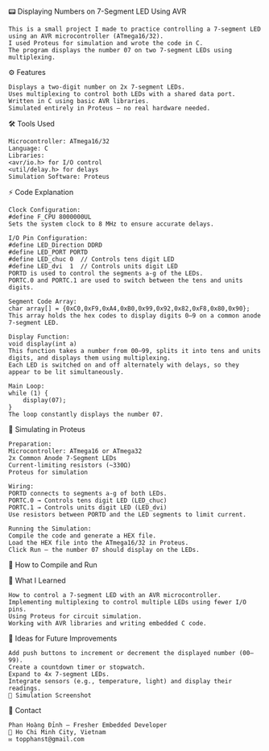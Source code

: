 📟 Displaying Numbers on 7-Segment LED Using AVR

    This is a small project I made to practice controlling a 7-segment LED using an AVR microcontroller (ATmega16/32). 
    I used Proteus for simulation and wrote the code in C.
    The program displays the number 07 on two 7-segment LEDs using multiplexing.

⚙️ Features

    Displays a two-digit number on 2x 7-segment LEDs.
    Uses multiplexing to control both LEDs with a shared data port.
    Written in C using basic AVR libraries.
    Simulated entirely in Proteus — no real hardware needed.
    
🛠 Tools Used

    Microcontroller: ATmega16/32
    Language: C
    Libraries:
    <avr/io.h> for I/O control
    <util/delay.h> for delays
    Simulation Software: Proteus
    
⚡ Code Explanation

    Clock Configuration:
    #define F_CPU 8000000UL
    Sets the system clock to 8 MHz to ensure accurate delays.

    I/O Pin Configuration:
    #define LED_Direction DDRD
    #define LED_PORT PORTD
    #define LED_chuc 0  // Controls tens digit LED
    #define LED_dvi  1  // Controls units digit LED
    PORTD is used to control the segments a-g of the LEDs.
    PORTC.0 and PORTC.1 are used to switch between the tens and units digits.
    
    Segment Code Array:
    char array[] = {0xC0,0xF9,0xA4,0xB0,0x99,0x92,0x82,0xF8,0x80,0x90};
    This array holds the hex codes to display digits 0–9 on a common anode 7-segment LED.

    Display Function:
    void display(int a)
    This function takes a number from 00–99, splits it into tens and units digits, and displays them using multiplexing. 
    Each LED is switched on and off alternately with delays, so they appear to be lit simultaneously.

    Main Loop:
    while (1) {
        display(07);
    }
    The loop constantly displays the number 07.

🔌 Simulating in Proteus

    Preparation:
    Microcontroller: ATmega16 or ATmega32
    2x Common Anode 7-Segment LEDs
    Current-limiting resistors (~330Ω)
    Proteus for simulation
    
    Wiring:
    PORTD connects to segments a-g of both LEDs.
    PORTC.0 → Controls tens digit LED (LED_chuc)
    PORTC.1 → Controls units digit LED (LED_dvi)
    Use resistors between PORTD and the LED segments to limit current.
    
    Running the Simulation:
    Compile the code and generate a HEX file.
    Load the HEX file into the ATmega16/32 in Proteus.
    Click Run — the number 07 should display on the LEDs.
    
📂 How to Compile and Run

  
📖 What I Learned

    How to control a 7-segment LED with an AVR microcontroller.
    Implementing multiplexing to control multiple LEDs using fewer I/O pins.
    Using Proteus for circuit simulation.
    Working with AVR libraries and writing embedded C code.

🚀 Ideas for Future Improvements

    Add push buttons to increment or decrement the displayed number (00–99).
    Create a countdown timer or stopwatch.
    Expand to 4x 7-segment LEDs.
    Integrate sensors (e.g., temperature, light) and display their readings.
    📸 Simulation Screenshot

📧 Contact

    Phan Hoàng Đỉnh – Fresher Embedded Developer
    📍 Ho Chi Minh City, Vietnam
    ✉️ topphanst@gmail.com
